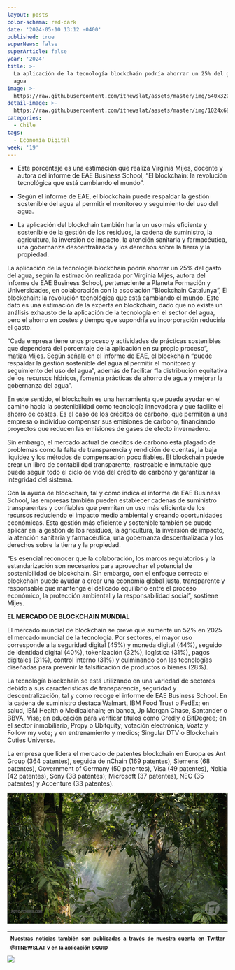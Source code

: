 ```yaml
---
layout: posts
color-schema: red-dark
date: '2024-05-10 13:12 -0400'
published: true
superNews: false
superArticle: false
year: '2024'
title: >-
  La aplicación de la tecnología blockchain podría ahorrar un 25% del gasto del
  agua
image: >-
  https://raw.githubusercontent.com/itnewslat/assets/master/img/540x320/Medio-Ambiente-p.jpg
detail-image: >-
  https://raw.githubusercontent.com/itnewslat/assets/master/img/1024x680/Medio-Ambiente-g.jpg
categories:
  - Chile
tags:
  - Economía Digital
week: '19'
---
```

- Este porcentaje es una estimación que realiza Virginia Mijes, docente y autora del informe de EAE Business School, “El blockchain: la revolución tecnológica que está cambiando el mundo”.

- Según el informe de EAE, el blockchain puede respaldar la gestión sostenible del agua al permitir el monitoreo y seguimiento del uso del agua.

- La aplicación del blockchain también haría un uso más eficiente y sostenible de la gestión de los residuos, la cadena de suministro, la agricultura, la inversión de impacto, la atención sanitaria y farmacéutica, una gobernanza descentralizada y los derechos sobre la tierra y la propiedad.

La aplicación de la tecnología blockchain podría ahorrar un 25% del gasto del agua, según la estimación realizada por Virginia Mijes, autora del informe de EAE Business School, perteneciente a Planeta Formación y Universidades, en colaboración con la asociación “Blockchain Catalunya”, El blockchain: la revolución tecnológica que está cambiando el mundo. Este dato es una estimación de la experta en blockchain, dado que no existe un análisis exhausto de la aplicación de la tecnología en el sector del agua, pero el ahorro en costes y tiempo que supondría su incorporación reduciría el gasto.

“Cada empresa tiene unos proceso y actividades de prácticas sostenibles que dependerá del porcentaje de la aplicación en su propio proceso”, matiza Mijes. Según señala en el informe de EAE, el blockchain “puede respaldar la gestión sostenible del agua al permitir el monitoreo y seguimiento del uso del agua”, además de facilitar “la distribución equitativa de los recursos hídricos, fomenta prácticas de ahorro de agua y mejorar la gobernanza del agua”.

En este sentido, el blockchain es una herramienta que puede ayudar en el camino hacia la sostenibilidad como tecnología innovadora y que facilite el ahorro de costes. Es el caso de los créditos de carbono, que permiten a una empresa o individuo compensar sus emisiones de carbono, financiando proyectos que reducen las emisiones de gases de efecto invernadero.

Sin embargo, el mercado actual de créditos de carbono está plagado de problemas como la falta de transparencia y rendición de cuentas, la baja liquidez y los métodos de compensación poco fiables. El blockchain puede crear un libro de contabilidad transparente, rastreable e inmutable que puede seguir todo el ciclo de vida del crédito de carbono y garantizar la integridad del sistema.

Con la ayuda de blockchain, tal y como indica el informe de EAE Business School, las empresas también pueden establecer cadenas de suministro transparentes y confiables que permitan un uso más eficiente de los recursos reduciendo el impacto medio ambiental y creando oportunidades económicas. Esta gestión más eficiente y sostenible también se puede aplicar en la gestión de los residuos, la agricultura, la inversión de impacto, la atención sanitaria y farmacéutica, una gobernanza descentralizada y los derechos sobre la tierra y la propiedad.

“Es esencial reconocer que la colaboración, los marcos regulatorios y la estandarización son necesarios para aprovechar el potencial de sostenibilidad de blockchain. Sin embargo, con el enfoque correcto el blockchain puede ayudar a crear una economía global justa, transparente y responsable que mantenga el delicado equilibrio entre el proceso económico, la protección ambiental y la responsabilidad social”, sostiene Mijes.

**EL MERCADO DE BLOCKCHAIN MUNDIAL**

El mercado mundial de blockchain se prevé que aumente un 52% en 2025 el mercado mundial de la tecnología. Por sectores, el mayor uso corresponde a la seguridad digital (45%) y moneda digital (44%), seguido de identidad digital (40%), tokenización (32%), logística (31%), pagos digitales (31%), control interno (31%) y culminando con las tecnologías diseñadas para prevenir la falsificación de productos o bienes (28%).

La tecnología blockchain se está utilizando en una variedad de sectores debido a sus características de transparencia, seguridad y descentralización, tal y como recoge el informe de EAE Business School. En la cadena de suministro destaca Walmart, IBM Food Trust o FedEx; en salud, IBM Health o Medicalchain; en banca, Jp Morgan Chase, Santander o BBVA, Visa; en educación para verificar títulos como Credly o BitDegree; en el sector inmobiliario, Propy o Ubitquity; votación electrónica, Voatz y Follow my vote; y en entrenamiento y medios; Singular DTV o Blockchain Cuties Universe.

La empresa que lidera el mercado de patentes blockchain en Europa es Ant Group (364 patentes), seguida de nChain (169 patentes), Siemens (68 patentes), Government of Germany (50 patentes), Visa (49 patentes), Nokia (42 patentes), Sony (38 patentes); Microsoft (37 patentes), NEC (35 patentes) y Accenture (33 patentes).

![](https://raw.githubusercontent.com/itnewslat/assets/master/img/540x320/Medio-Ambiente-p.jpg)

<table style="height: 42px;" width="569">
<tbody>
<tr>
<td style="text-align: justify;"><sub><strong>Nuestras noticias también son publicadas a través de nuestra cuenta en Twitter <a href="https://twitter.com/itnewslat?lang=es">@ITNEWSLAT</a> y en la aplicación <a href="https://squidapp.co/en/">SQUID</a></strong></sub></td>
</tr>
</tbody>
</table>

<img src="https://tracker.metricool.com/c3po.jpg?hash=56f88a41e39ab42c063cc51676587a04"/>
